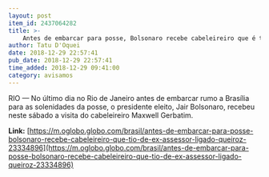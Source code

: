 ```yaml
---
layout: post
item_id: 2437064282
title: >-
    Antes de embarcar para posse, Bolsonaro recebe cabeleireiro que é tio de ex-assessor ligado a Queiroz
author: Tatu D'Oquei
date: 2018-12-29 22:57:41
pub_date: 2018-12-29 22:57:41
time_added: 2018-12-29 09:41:00
category: avisamos
---
```


RIO — No último dia no Rio de Janeiro antes de embarcar rumo a Brasília para as solenidades da posse, o presidente eleito, Jair Bolsonaro, recebeu neste sábado a visita do cabeleireiro Maxwell Gerbatim.

**Link:** [https://m.oglobo.globo.com/brasil/antes-de-embarcar-para-posse-bolsonaro-recebe-cabeleireiro-que-tio-de-ex-assessor-ligado-queiroz-23334896](https://m.oglobo.globo.com/brasil/antes-de-embarcar-para-posse-bolsonaro-recebe-cabeleireiro-que-tio-de-ex-assessor-ligado-queiroz-23334896)

